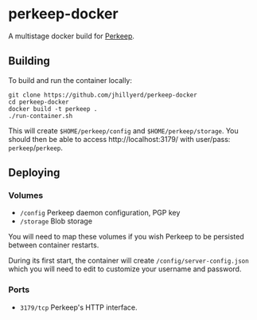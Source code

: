 # perkeep-docker

A multistage docker build for [Perkeep](https://perkeep.org).

## Building

To build and run the container locally:

    git clone https://github.com/jhillyerd/perkeep-docker
    cd perkeep-docker
    docker build -t perkeep .
    ./run-container.sh

This will create `$HOME/perkeep/config` and `$HOME/perkeep/storage`.  You should
then be able to access http://localhost:3179/ with user/pass:
`perkeep`/`perkeep`.

## Deploying

### Volumes

- `/config` Perkeep daemon configuration, PGP key
- `/storage` Blob storage

You will need to map these volumes if you wish Perkeep to be persisted between
container restarts.

During its first start, the container will create `/config/server-config.json`
which you will need to edit to customize your username and password.

### Ports

- `3179/tcp` Perkeep's HTTP interface.
